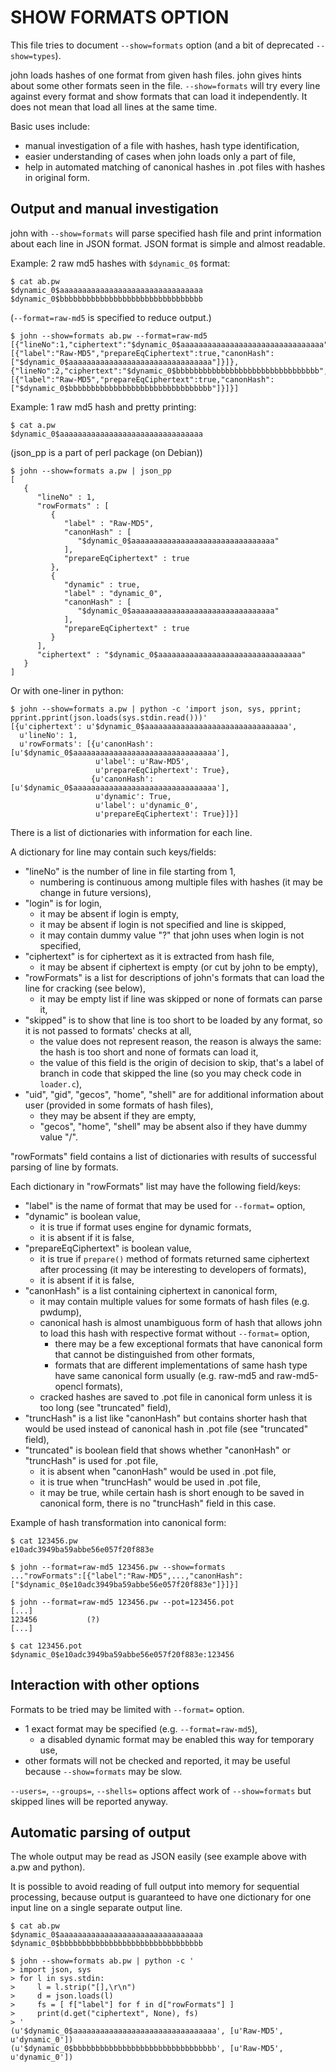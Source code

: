 # SHOW FORMATS OPTION

This file tries to document `--show=formats` option (and a bit of deprecated `--show=types`).

john loads hashes of one format from given hash files. john gives hints about some other formats seen in the file. `--show=formats` will try every line against every format and show formats that can load it independently. It does not mean that load all lines at the same time.

Basic uses include:
- manual investigation of a file with hashes, hash type identification,
- easier understanding of cases when john loads only a part of file,
- help in automated matching of canonical hashes in .pot files with hashes in original form.

## Output and manual investigation

john with `--show=formats` will parse specified hash file and print information about each line in JSON format. JSON format is simple and almost readable.

Example: 2 raw md5 hashes with `$dynamic_0$` format:
```
$ cat ab.pw
$dynamic_0$aaaaaaaaaaaaaaaaaaaaaaaaaaaaaaaa
$dynamic_0$bbbbbbbbbbbbbbbbbbbbbbbbbbbbbbbb
```

(`--format=raw-md5` is specified to reduce output.)
```
$ john --show=formats ab.pw --format=raw-md5
[{"lineNo":1,"ciphertext":"$dynamic_0$aaaaaaaaaaaaaaaaaaaaaaaaaaaaaaaa","rowFormats":[{"label":"Raw-MD5","prepareEqCiphertext":true,"canonHash":["$dynamic_0$aaaaaaaaaaaaaaaaaaaaaaaaaaaaaaaa"]}]},
{"lineNo":2,"ciphertext":"$dynamic_0$bbbbbbbbbbbbbbbbbbbbbbbbbbbbbbbb","rowFormats":[{"label":"Raw-MD5","prepareEqCiphertext":true,"canonHash":["$dynamic_0$bbbbbbbbbbbbbbbbbbbbbbbbbbbbbbbb"]}]}]
```

Example: 1 raw md5 hash and pretty printing:
```
$ cat a.pw
$dynamic_0$aaaaaaaaaaaaaaaaaaaaaaaaaaaaaaaa
```

(json_pp is a part of perl package (on Debian))
```
$ john --show=formats a.pw | json_pp
[
   {
      "lineNo" : 1,
      "rowFormats" : [
         {
            "label" : "Raw-MD5",
            "canonHash" : [
               "$dynamic_0$aaaaaaaaaaaaaaaaaaaaaaaaaaaaaaaa"
            ],
            "prepareEqCiphertext" : true
         },
         {
            "dynamic" : true,
            "label" : "dynamic_0",
            "canonHash" : [
               "$dynamic_0$aaaaaaaaaaaaaaaaaaaaaaaaaaaaaaaa"
            ],
            "prepareEqCiphertext" : true
         }
      ],
      "ciphertext" : "$dynamic_0$aaaaaaaaaaaaaaaaaaaaaaaaaaaaaaaa"
   }
]
```

Or with one-liner in python:
```
$ john --show=formats a.pw | python -c 'import json, sys, pprint; pprint.pprint(json.loads(sys.stdin.read()))'
[{u'ciphertext': u'$dynamic_0$aaaaaaaaaaaaaaaaaaaaaaaaaaaaaaaa',
  u'lineNo': 1,
  u'rowFormats': [{u'canonHash': [u'$dynamic_0$aaaaaaaaaaaaaaaaaaaaaaaaaaaaaaaa'],
                   u'label': u'Raw-MD5',
                   u'prepareEqCiphertext': True},
                  {u'canonHash': [u'$dynamic_0$aaaaaaaaaaaaaaaaaaaaaaaaaaaaaaaa'],
                   u'dynamic': True,
                   u'label': u'dynamic_0',
                   u'prepareEqCiphertext': True}]}]
```

There is a list of dictionaries with information for each line.

A dictionary for line may contain such keys/fields:
- "lineNo" is the number of line in file starting from 1,
  - numbering is continuous among multiple files with hashes (it may be change in future versions),
- "login" is for login,
  - it may be absent if login is empty,
  - it may be absent if login is not specified and line is skipped,
  - it may contain dummy value "?" that john uses when login is not specified,
- "ciphertext" is for ciphertext as it is extracted from hash file,
  - it may be absent if ciphertext is empty (or cut by john to be empty),
- "rowFormats" is a list for descriptions of john's formats that can load the line for cracking (see below),
  - it may be empty list if line was skipped or none of formats can parse it,
- "skipped" is to show that line is too short to be loaded by any format, so it is not passed to formats' checks at all,
  - the value does not represent reason, the reason is always the same: the hash is too short and none of formats can load it,
  - the value of this field is the origin of decision to skip, that's a label of branch in code that skipped the line (so you may check code in `loader.c`),
- "uid", "gid", "gecos", "home", "shell" are for additional information about user (provided in some formats of hash files),
  - they may be absent if they are empty,
  - "gecos", "home", "shell" may be absent also if they have dummy value "/".

"rowFormats" field contains a list of dictionaries with results of successful parsing of line by formats.

Each dictionary in "rowFormats" list may have the following field/keys:
- "label" is the name of format that may be used for `--format=` option,
- "dynamic" is boolean value,
  - it is true if format uses engine for dynamic formats,
  - it is absent if it is false,
- "prepareEqCiphertext" is boolean value,
  - it is true if `prepare()` method of formats returned same ciphertext after processing (it may be interesting to developers of formats),
  - it is absent if it is false,
- "canonHash" is a list containing ciphertext in canonical form,
  - it may contain multiple values for some formats of hash files (e.g. pwdump),
  - canonical hash is almost unambiguous form of hash that allows john to load this hash with respective format without `--format=` option,
    - there may be a few exceptional formats that have canonical form that cannot be distinguished from other formats,
    - formats that are different implementations of same hash type have same canonical form usually (e.g. raw-md5 and raw-md5-opencl formats),
  - cracked hashes are saved to .pot file in canonical form unless it is too long (see "truncated" field),
- "truncHash" is a list like "canonHash" but contains shorter hash that would be used instead of canonical hash in .pot file (see "truncated" field),
- "truncated" is boolean field that shows whether "canonHash" or "truncHash" is used for .pot file,
  - it is absent when "canonHash" would be used in .pot file,
  - it is true when "truncHash" would be used in .pot file,
  - it may be true, while certain hash is short enough to be saved in canonical form, there is no "truncHash" field in this case.

Example of hash transformation into canonical form:
```
$ cat 123456.pw
e10adc3949ba59abbe56e057f20f883e
```

```
$ john --format=raw-md5 123456.pw --show=formats
..."rowFormats":[{"label":"Raw-MD5",...,"canonHash":["$dynamic_0$e10adc3949ba59abbe56e057f20f883e"]}]}]
```

```
$ john --format=raw-md5 123456.pw --pot=123456.pot
[...]
123456           (?)
[...]
```

```
$ cat 123456.pot
$dynamic_0$e10adc3949ba59abbe56e057f20f883e:123456
```

## Interaction with other options

Formats to be tried may be limited with `--format=` option.
- 1 exact format may be specified (e.g. `--format=raw-md5`),
  - a disabled dynamic format may be enabled this way for temporary use,
- other formats will not be checked and reported, it may be useful because `--show=formats` may be slow.

`--users=`, `--groups=`, `--shells=` options affect work of `--show=formats` but skipped lines will be reported anyway.

## Automatic parsing of output

The whole output may be read as JSON easily (see example above with a.pw and python).

It is possible to avoid reading of full output into memory for sequential processing, because output is guaranteed to have one dictionary for one input line on a single separate output line.

```
$ cat ab.pw
$dynamic_0$aaaaaaaaaaaaaaaaaaaaaaaaaaaaaaaa
$dynamic_0$bbbbbbbbbbbbbbbbbbbbbbbbbbbbbbbb
```

```
$ john --show=formats ab.pw | python -c '
> import json, sys
> for l in sys.stdin:
>     l = l.strip("[],\r\n")
>     d = json.loads(l)
>     fs = [ f["label"] for f in d["rowFormats"] ]
>     print(d.get("ciphertext", None), fs)
> '
(u'$dynamic_0$aaaaaaaaaaaaaaaaaaaaaaaaaaaaaaaa', [u'Raw-MD5', u'dynamic_0'])
(u'$dynamic_0$bbbbbbbbbbbbbbbbbbbbbbbbbbbbbbbb', [u'Raw-MD5', u'dynamic_0'])
```
